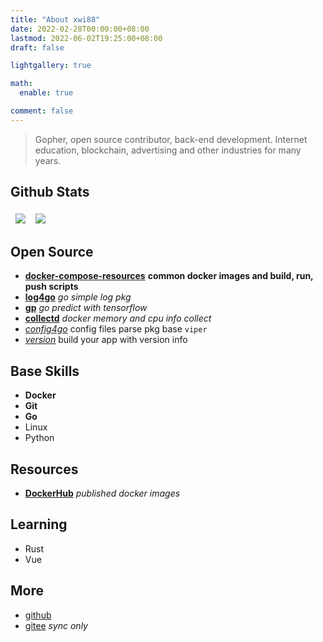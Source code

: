 ```yaml
---
title: "About xwi88"
date: 2022-02-28T00:00:00+08:00
lastmod: 2022-06-02T19:25:00+08:00
draft: false

lightgallery: true

math:
  enable: true

comment: false
---
```


>Gopher, open source contributor, back-end development. Internet education, blockchain, advertising and other industries for many years.

## Github Stats

<table>
  <thead style="background:none;">
    <tr>
      <th style="border:0px;">
        <a href="https://github.com/xwi88">
          <img align="center" src="https://github-readme-stats.vercel.app/api?username=xwi88&show_icons=true&theme=cobalt&locale=en" />
        </a>
      </th>
      <th style="border:0px;">
        <a href="https://github.com/xwi88">
          <img align="center" src="https://github-readme-stats.vercel.app/api/top-langs/?username=xwi88&hide=java,html&show_icons=true&theme=gruvbox&locale=en&layout=compact" />
        </a>
      </th>
    </tr>
  </thead>
</table>

## Open Source

- **[docker-compose-resources](https://github.com/v8fg/docker-compose-resources)** **common docker images and build, run, push scripts**
- **[log4go](https://github.com/xwi88/log4go)** *go simple log pkg*
- **[gp](https://github.com/xwi88/gp)** *go predict with tensorflow*
- **[collectd](https://github.com/v8fg/collectd)** *docker memory and cpu info collect*
- *[config4go](https://github.com/xwi88/config4go)* config files parse pkg base `viper`
- *[version](https://github.com/xwi88/version)* build your app with version info

## Base Skills

- **Docker**
- **Git**
- **Go**
- Linux
- Python

## Resources

- **[DockerHub](https://hub.docker.com/u/v8fg)** *published docker images*

## Learning

- Rust
- Vue

## More

- [github](https://github.com/xwi88)
- [gitee](https://gitee.com/xwi88) *sync only*

